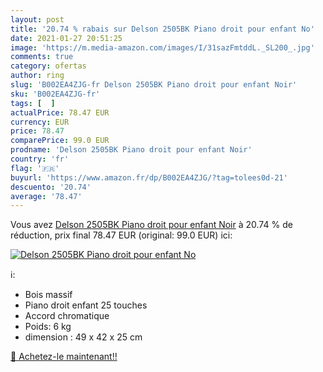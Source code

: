 ```yaml
---
layout: post
title: '20.74 % rabais sur Delson 2505BK Piano droit pour enfant No'
date: 2021-01-27 20:51:25
image: 'https://m.media-amazon.com/images/I/31sazFmtddL._SL200_.jpg'
comments: true
category: ofertas
author: ring
slug: 'B002EA4ZJG-fr Delson 2505BK Piano droit pour enfant Noir'
sku: 'B002EA4ZJG-fr'
tags: [  ]
actualPrice: 78.47 EUR
currency: EUR
price: 78.47
comparePrice: 99.0 EUR
prodname: 'Delson 2505BK Piano droit pour enfant Noir'
country: 'fr'
flag: '🇫🇷'
buyurl: 'https://www.amazon.fr/dp/B002EA4ZJG/?tag=tolees0d-21'
descuento: '20.74'
average: '78.47'
---
```


Vous avez [Delson 2505BK Piano droit pour enfant Noir](https://www.amazon.fr/dp/B002EA4ZJG/?tag=tolees0d-21)  à  20.74 % de réduction, prix final  78.47 EUR (original: 99.0 EUR) ici:

[![Delson 2505BK Piano droit pour enfant No](https://m.media-amazon.com/images/I/31sazFmtddL._SL200_.jpg)](https://www.amazon.fr/dp/B002EA4ZJG/?tag=tolees0d-21)

ℹ️:

- Bois massif
- Piano droit enfant 25 touches
- Accord chromatique
- Poids: 6 kg
- dimension : 49 x 42 x 25 cm

[🛒 Achetez-le maintenant!!](https://www.amazon.fr/dp/B002EA4ZJG/?tag=tolees0d-21)
